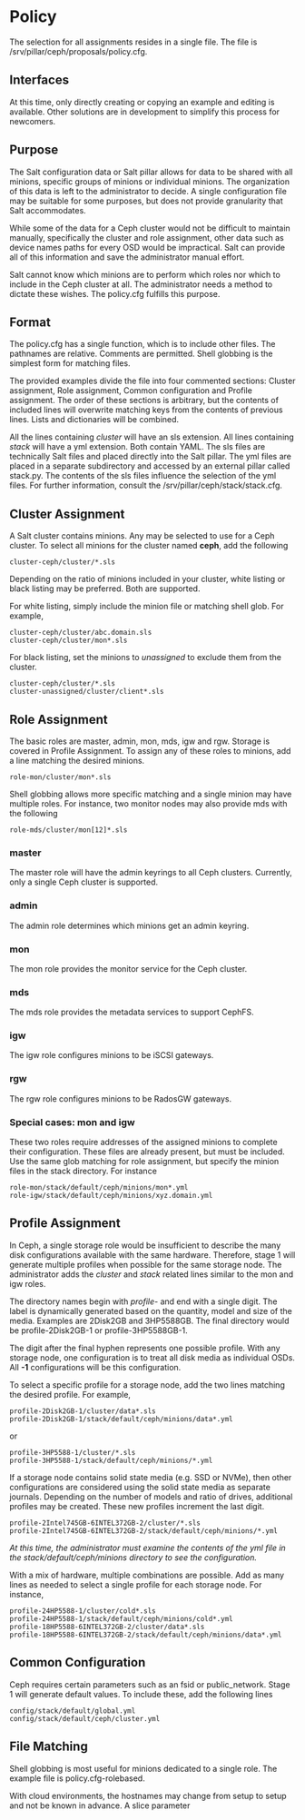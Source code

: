 # Policy

The selection for all assignments resides in a single file.  The file is /srv/pillar/ceph/proposals/policy.cfg.

## Interfaces

At this time, only directly creating or copying an example and editing is available.  Other solutions are in development to simplify this process for newcomers.

## Purpose

The Salt configuration data or Salt pillar allows for data to be shared with all minions, specific groups of minions or individual minions.  The organization of this data is left to the administrator to decide.  A single configuration file may be suitable for some purposes, but does not provide granularity that Salt accommodates.

While some of the data for a Ceph cluster would not be difficult to maintain manually, specifically the cluster and role assignment, other data such as device names paths for every OSD would be impractical.  Salt can provide all of this information and save the administrator manual effort.

Salt cannot know which minions are to perform which roles nor which to include in the Ceph cluster at all.  The administrator needs a method to dictate these wishes.  The policy.cfg fulfills this purpose.

## Format

The policy.cfg has a single function, which is to include other files.  The pathnames are relative.  Comments are permitted.  Shell globbing is the simplest form for matching files.  

The provided examples divide the file into four commented sections: Cluster assignment, Role assignment, Common configuration and Profile assignment.  The order of these sections is arbitrary, but the contents of included lines will overwrite matching keys from the contents of previous lines.  Lists and dictionaries will be combined.

All the lines containing *cluster* will have an sls extension.  All lines containing *stack* will have a yml extension.  Both contain YAML.  The sls files are technically Salt files and placed directly into the Salt pillar.  The yml files are placed in a separate subdirectory and accessed by an external pillar called stack.py.  The contents of the sls files influence the selection of the yml files.  For further information, consult the /srv/pillar/ceph/stack/stack.cfg.

## Cluster Assignment

A Salt cluster contains minions.  Any may be selected to use for a Ceph cluster.  To select all minions for the cluster named **ceph**, add the following

```
cluster-ceph/cluster/*.sls
```

Depending on the ratio of minions included in your cluster, white listing or black listing may be preferred.  Both are supported.

For white listing, simply include the minion file or matching shell glob.  For example,

```
cluster-ceph/cluster/abc.domain.sls
cluster-ceph/cluster/mon*.sls
```

For black listing, set the minions to *unassigned* to exclude them from the cluster.

```
cluster-ceph/cluster/*.sls
cluster-unassigned/cluster/client*.sls
```

## Role Assignment

The basic roles are master, admin, mon, mds, igw and rgw.  Storage is covered in Profile Assignment.  To assign any of these roles to minions, add a line matching the desired minions.

```
role-mon/cluster/mon*.sls
```

Shell globbing allows more specific matching and a single minion may have multiple roles.  For instance, two monitor nodes may also provide mds with the following

```
role-mds/cluster/mon[12]*.sls
```

### master

The master role will have the admin keyrings to all Ceph clusters.  Currently, only a single Ceph cluster is supported.  

### admin

The admin role determines which minions get an admin keyring.  

### mon

The mon role provides the monitor service for the Ceph cluster.

### mds

The mds role provides the metadata services to support CephFS.

### igw

The igw role configures minions to be iSCSI gateways.

### rgw

The rgw role configures minions to be RadosGW gateways.

### Special cases: mon and igw

These two roles require addresses of the assigned minions to complete their configuration.  These files are already present, but must be included.  Use the same glob matching for role assignment, but specify the minion files in the stack directory.  For instance

```
role-mon/stack/default/ceph/minions/mon*.yml
role-igw/stack/default/ceph/minions/xyz.domain.yml
```

## Profile Assignment

In Ceph, a single storage role would be insufficient to describe the many disk configurations available with the same hardware.  Therefore, stage 1 will generate multiple profiles when possible for the same storage node.  The administrator adds the *cluster* and *stack* related lines similar to the mon and igw roles.  

The directory names begin with *profile-* and end with a single digit.  The label is dynamically generated based on the quantity, model and size of the media.  Examples are 2Disk2GB and 3HP5588GB.  The final directory would be profile-2Disk2GB-1 or profile-3HP5588GB-1.  

The digit after the final hyphen represents one possible profile.  With any storage node, one configuration is to treat all disk media as individual OSDs.  All **-1** configurations will be this configuration.  

To select a specific profile for a storage node, add the two lines matching the desired profile.  For example,

```
profile-2Disk2GB-1/cluster/data*.sls
profile-2Disk2GB-1/stack/default/ceph/minions/data*.yml
```

or

```
profile-3HP5588-1/cluster/*.sls
profile-3HP5588-1/stack/default/ceph/minions/*.yml
```

If a storage node contains solid state media (e.g. SSD or NVMe), then other configurations are considered using the solid state media as separate journals.  Depending on the number of models and ratio of drives, additional profiles may be created.  These new profiles increment the last digit.

```
profile-2Intel745GB-6INTEL372GB-2/cluster/*.sls
profile-2Intel745GB-6INTEL372GB-2/stack/default/ceph/minions/*.yml
```

*At this time, the administrator must examine the contents of the yml file in the stack/default/ceph/minions directory to see the configuration.*

With a mix of hardware, multiple combinations are possible.  Add as many lines as needed to select a single profile for each storage node.  For instance,

```
profile-24HP5588-1/cluster/cold*.sls
profile-24HP5588-1/stack/default/ceph/minions/cold*.yml
profile-18HP5588-6INTEL372GB-2/cluster/data*.sls
profile-18HP5588-6INTEL372GB-2/stack/default/ceph/minions/data*.yml
```
 
## Common Configuration

Ceph requires certain parameters such as an fsid or public_network.  Stage 1 will generate default values.  To include these, add the following lines

```
config/stack/default/global.yml
config/stack/default/ceph/cluster.yml
```

## File Matching

Shell globbing is most useful for minions dedicated to a single role.  The example file is policy.cfg-rolebased.

With cloud environments, the hostnames may change from setup to setup and not be known in advance.  A slice parameter 

